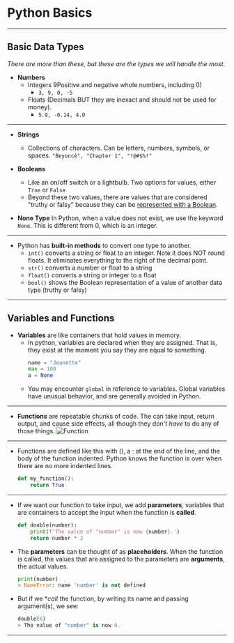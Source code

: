 # Python Basics

---
## Basic Data Types
_There are more than these, but these are the types we will handle the most._

- **Numbers**  
	- Integers 9Positive and negative whole numbers, including 0) 
		- ```3, 9, 0, -5```   
	- Floats (Decimals BUT they are inexact and should not be used for money).  
		- ```5.9, -0.14, 4.0```

---

- **Strings**
	- Collections of characters. Can be letters, numbers, symbols, or spaces.
		```"Beyoncé", "Chapter 1", "!@#$%!"```  

- **Booleans**
	- Like an on/off switch or a lightbulb. Two options for values, either ```True``` or ```False```  
	- Beyond these two values, there are values that are considered "truthy or falsy" because they can be [represented with a Boolean](https://www.freecodecamp.org/news/truthy-and-falsy-values-in-python/).

- **None Type**
	In Python, when a value does not exist, we use the keyword ```None```. This is different from 0, which is an integer.
---

- Python has **built-in methods** to convert one type to another.
	- ```int()``` converts a string or float to an integer. Note it does NOT round floats. It eliminates everything to the right of the decimal point.
	- ```str()``` converts a number or float to a string
	- ```float()``` converts a string or integer to a float
	- ```bool()``` shows the Boolean representation of a value of another data type (truthy or falsy)
___

## Variables and Functions

- **Variables** are like containers that hold values in memory. 
	- In python, variables are declared when they are assigned. That is, they exist at the moment you say they are equal to something.  
		```py
		name = "Jeanette"
		max = 100
		a = None
	- You may encounter ```global``` in reference to variables. Global variables have unusual behavior, and are generally avoided in Python.
---
- **Functions** are repeatable chunks of code. The can take input, return output, and cause side effects, all though they don't *have* to do any of those things. ![Function](/function.png "Function")

---
- Functions are defined like this with (), a : at the end of the line, and the body of the function indented. Python knows the function is over when there are no more indented lines. 
	```py
	def my_function():
		return True
	```
---

- If we want our function to take input, we add **parameters**, variables that are containers to accept the input when the function is **called**.
	```py
	def double(number):
		print(f'The value of "number" is now {number}.')
		return number * 2
	```
- The **parameters** can be thought of as **placeholders**. When the function is called, the values that are assigned to the parameters are **arguments**, the actual values.
	```py
	print(number)
	> NameError: name 'number' is not defined
	```
- But if we **call* the function, by writing its name and passing argument(s), we see:
	```py
	double(6)
	> The value of "number" is now 6.
	```
---